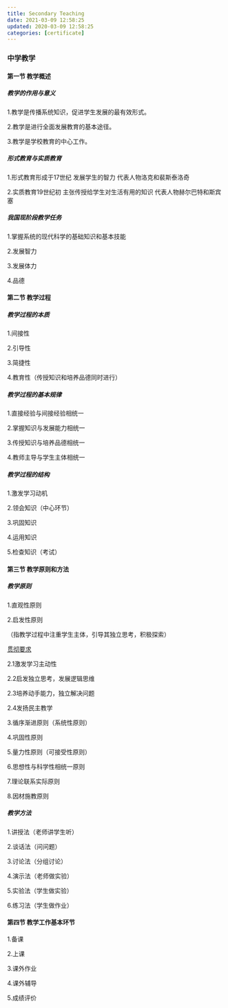 ```yaml
---
title: Secondary Teaching
date: 2021-03-09 12:58:25
updated: 2020-03-09 12:58:25
categories: [certificate]
---
```


### 中学教学

#### 第一节  教学概述

##### 教学的作用与意义

1.教学是传播系统知识，促进学生发展的最有效形式。

2.教学是进行全面发展教育的基本途径。

3.教学是学校教育的中心工作。

##### 形式教育与实质教育

1.形式教育形成于17世纪 发展学生的智力 代表人物洛克和裴斯泰洛奇

2.实质教育19世纪初 主张传授给学生对生活有用的知识 代表人物赫尔巴特和斯宾塞

##### 我国现阶段教学任务

1.掌握系统的现代科学的基础知识和基本技能

2.发展智力

3.发展体力

4.品德

#### 第二节 教学过程

##### 教学过程的本质

1.间接性

2.引导性

3.简捷性

4.教育性（传授知识和培养品德同时进行）

##### 教学过程的基本规律

1.直接经验与间接经验相统一

2.掌握知识与发展能力相统一

3.传授知识与培养品德相统一

4.教师主导与学生主体相统一

##### 教学过程的结构

1.激发学习动机

2.领会知识（中心环节）

3.巩固知识

4.运用知识

5.检查知识（考试）

#### 第三节 教学原则和方法

##### 教学原则

1.直观性原则

2.启发性原则

（指教学过程中注重学生主体，引导其独立思考，积极探索）

<u>贯彻要求</u>

2.1激发学习主动性

2.2启发独立思考，发展逻辑思维

2.3培养动手能力，独立解决问题

2.4发扬民主教学

3.循序渐进原则（系统性原则）

4.巩固性原则

5.量力性原则（可接受性原则）

6.思想性与科学性相统一原则

7.理论联系实际原则

8.因材施教原则

##### 教学方法

1.讲授法（老师讲学生听）

2.谈话法（问问题）

3.讨论法（分组讨论）

4.演示法（老师做实验）

5.实验法（学生做实验）

6.练习法（学生做作业）

#### 第四节 教学工作基本环节

1.备课

2.上课

3.课外作业

4.课外辅导

5.成绩评价







